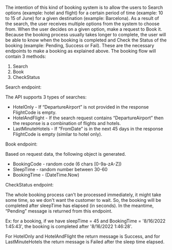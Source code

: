The intention of this kind of booking system is to allow the users to Search options (example: hotel and flight) for a certain period of time (example: 10 to 15 of June) for a given destination (example: Barcelona). As a result of the search, the user receives multiple options from the system to choose from. When the user decides on a given option, make a request to Book it. Because the booking process usually takes longer to complete, the user will be able to know when the booking is completed and Check the Status of the booking (example: Pending, Success or Fail).
These are the necessary endpoints to make a booking as explained above.
The booking flow will contain 3 methods:
1. Search
2. Book
3. CheckStatus

Search endpoint:

The API supports 3 types of searches:
- HotelOnly - If “DepartureAirport” is not provided in the response FlightCode is empty.
- HotelAndFlight - If the search request contains “DepartureAirport” then the response is a combination of flights and hotels.
- LastMinuteHotels - If “FromDate” is in the next 45 days in the response FlightCode is empty (similar to hotel only). 

Book endpoint:

Based on request data, the following object is generated.
- BookingCode - random code (6 chars [0-9a-zA-Z])
- SleepTime - random number between 30-60
- BookingTime - (DateTime.Now)

CheckStatus endpoint:

The whole booking process can't be processed immediately, it might take some time, so we don't want the customer to wait. 
So, the booking will be completed after sleepTime has elapsed (in seconds). 
In the meantime, “Pending” message is returned from this endpoint.

Ex: for a booking, if we have sleepTime = 45 and BookingTime = '8/16/2022 1:45:43', the booking is completed after
'8/16/2022 1:46:28'.

For HotelOnly and HotelAndFlight the return message is Success, and for LastMinuteHotels the return message is Failed after the sleep time elapsed.
